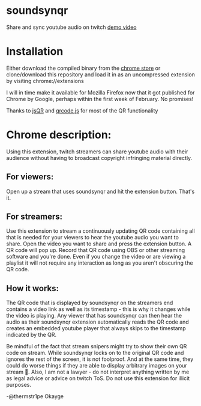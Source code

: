 # soundsynqr
Share and sync youtube audio on twitch
[demo video](https://www.youtube.com/watch?v=QMHJH1yKjpI)

# Installation
Either download the compiled binary from the [chrome store](https://chrome.google.com/webstore/detail/soundsynqr/oaaphmaicdhcjpceibaknalefedehobo) or clone/download this repository and load it in as an uncompressed extension by visiting chrome://extensions

I will in time make it available for Mozilla Firefox now that it got published for Chrome by Google, perhaps within the first week of February. No promises!

Thanks to [jsQR](https://github.com/cozmo/jsQR) and [qrcode.js](http://jeromeetienne.github.com/jquery-qrcode/) for most of the QR functionality

# Chrome description:
Using this extension, twitch streamers can share youtube audio with their audience without having to broadcast copyright infringing material directly.

## For viewers:
Open up a stream that uses soundsynqr and hit the extension button. That's it.

## For streamers:
Use this extension to stream a continuously updating QR code containing all that is needed for your viewers to hear the youtube audio you want to share. Open the video you want to share and press the extension button. A QR code will pop up. Record that QR code using OBS or other streaming software and you're done. Even if you change the video or are viewing a playlist it will not require any interaction as long as you aren't obscuring the QR code.

## How it works:
The QR code that is displayed by soundsynqr on the streamers end contains a video link as well as its timestamp - this is why it changes while the video is playing. Any viewer that has soundsynqr can then hear the audio as their soundsynqr extension automatically reads the QR code and creates an embedded youtube player that always skips to the timestamp indicated by the QR.

Be mindful of the fact that stream snipers might try to show their own QR code on stream. While soundsynqr locks on to the original QR code and ignores the rest of the screen, it is not foolproof. And at the same time, they could do worse things if they are able to display arbitrary images on your stream 🐴. Also, I am not a lawyer - do not interpret anything written by me as legal advice or advice on twitch ToS. Do not use this extension for illicit purposes.

-@thermstr1pe Okayge
